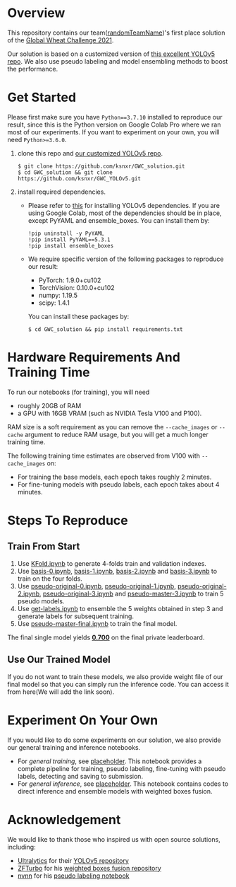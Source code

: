 # Overview
This repository contains our team([randomTeamName](https://www.aicrowd.com/challenges/global-wheat-challenge-2021/teams/randomTeamName))'s first place solution of the [Global Wheat Challenge 2021](https://www.aicrowd.com/challenges/global-wheat-challenge-2021). <!-- comprised of [ksnxr](https://www.aicrowd.com/participants/ksnxr) and [czz1997](https://www.aicrowd.com/participants/czz1997). -->

Our solution is based on a customized version of [this excellent YOLOv5 repo](https://github.com/ultralytics/yolov5).
We also use pseudo labeling and model ensembling methods to boost the performance.

# Get Started
Please first make sure you have `Python==3.7.10` installed to reproduce our result, since this is the Python version on Google Colab Pro where we ran most of our experiments. If you want to experiment on your own, you will need `Python>=3.6.0`.

1. clone this repo and [our customized YOLOv5 repo](https://github.com/ksnxr/GWC_YOLOv5).
    ```
    $ git clone https://github.com/ksnxr/GWC_solution.git
    $ cd GWC_solution && git clone https://github.com/ksnxr/GWC_YOLOv5.git
    ```
2. install required dependencies.
    * Please refer to [this](https://github.com/ultralytics/yolov5#quick-start-examples) for installing YOLOv5 dependencies.
      If you are using Google Colab, most of the dependencies should be in place, except PyYAML and ensemble_boxes. You can install them by:
      ```
      !pip uninstall -y PyYAML
      !pip install PyYAML==5.3.1
      !pip install ensemble_boxes
      ```
    * We require specific version of the following packages to reproduce our result:

        * PyTorch: 1.9.0+cu102
        * TorchVision: 0.10.0+cu102
        * numpy: 1.19.5
        * scipy: 1.4.1
    
        You can install these packages by:
        ```
        $ cd GWC_solution && pip install requirements.txt
        ```
      
# Hardware Requirements And Training Time

To run our notebooks (for training), you will need 
* roughly 20GB of RAM 
* a GPU with 16GB VRAM (such as NVIDIA Tesla V100 and P100).

RAM size is a soft requirement as you can remove the `--cache_images` or `--cache` argument to reduce RAM usage, but you will get a much longer training time.

The following training time estimates are observed from V100 with `--cache_images` on:
* For training the base models, each epoch takes roughly 2 minutes.
* For fine-tuning models with pseudo labels, each epoch takes about 4 minutes.

# Steps To Reproduce

## Train From Start
<!--0. Download this repo and run `git clone https://github.com/ksnxr/GWC_YOLOv5.git` to clone the customized YOLOv5.-->
1. Use [KFold.ipynb](KFold.ipynb) to generate 4-folds train and validation indexes.
2. Use [basis-0.ipynb](basis/basis-0.ipynb), [basis-1.ipynb](basis/basis-1.ipynb), [basis-2.ipynb](basis/basis-2.ipynb) and [basis-3.ipynb](basis/basis-3.ipynb) to train on the four folds.
3. Use [pseudo-original-0.ipynb](pseudo/pseudo-original-0.ipynb), [pseudo-original-1.ipynb](pseudo/pseudo-original-1.ipynb), [pseudo-original-2.ipynb](pseudo/pseudo-original-2.ipynb), [pseudo-original-3.ipynb](pseudo/pseudo-original-3.ipynb) and [pseudo-master-3.ipynb](pseudo/pseudo-master-3.ipynb) to train 5 pseudo models.
4. Use [get-labels.ipynb](get-labels.ipynb) to ensemble the 5 weights obtained in step 3 and generate labels for subsequent training.
5. Use [pseudo-master-final.ipynb](pseudo-master-final.ipynb) to train the final model.

The final single model yields [**0.700**](https://www.aicrowd.com/challenges/global-wheat-challenge-2021/submissions/149238) on the final private leaderboard.

## Use Our Trained Model
If you do not want to train these models, we also provide weight file of our final model so that you can simply run the inference code. 
You can access it from here(We will add the link soon).

# Experiment On Your Own
If you would like to do some experiments on our solution, we also provide our general training and inference notebooks. 

* For _general training_, see [placeholder](placeholder). This notebook provides a complete pipeline for training, pseudo labeling, fine-tuning with pseudo labels, detecting and saving to submission.
* For _general inference_, see [placeholder](placeholder). This notebook contains codes to direct inference and ensemble models with weighted boxes fusion.

<!--
# Environment
A huge amount of the computation was powered by Google Colab Pro.

We ran our code under the following environment:

* Python: 3.7.10
* PyTorch: 1.9.0+cu102
* TorchVision: 0.10.0+cu102
* numpy: 1.19.5
* scipy: 1.4.1
-->

# Acknowledgement

We would like to thank those who inspired us with open source solutions, including: 

* [Ultralytics](https://github.com/ultralytics) for their [YOLOv5 repository](https://github.com/ultralytics/yolov5)
* [ZFTurbo](https://github.com/zfturbo) for his [weighted boxes fusion repository](https://github.com/ZFTurbo/Weighted-Boxes-Fusion)
* [nvnn](https://www.kaggle.com/nvnnghia) for his [pseudo labeling notebook](https://www.kaggle.com/nvnnghia/yolov5-pseudo-labeling)